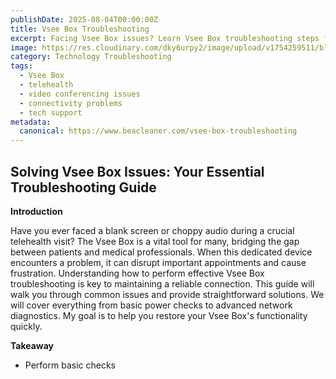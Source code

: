 ```yaml
---
publishDate: 2025-08-04T00:00:00Z
title: Vsee Box Troubleshooting
excerpt: Facing Vsee Box issues? Learn Vsee Box troubleshooting steps for common problems like connectivity, audio, and video, ensuring seamless telehealth experiences.
image: https://res.cloudinary.com/dky6urpy2/image/upload/v1754259511/blog_image_1754259511_jcktox.webp
category: Technology Troubleshooting
tags:
  - Vsee Box
  - telehealth
  - video conferencing issues
  - connectivity problems
  - tech support
metadata:
  canonical: https://www.beacleaner.com/vsee-box-troubleshooting
---
```


## Solving Vsee Box Issues: Your Essential Troubleshooting Guide

**Introduction**

Have you ever faced a blank screen or choppy audio during a crucial telehealth visit? The Vsee Box is a vital tool for many, bridging the gap between patients and medical professionals. When this dedicated device encounters a problem, it can disrupt important appointments and cause frustration. Understanding how to perform effective Vsee Box troubleshooting is key to maintaining a reliable connection. This guide will walk you through common issues and provide straightforward solutions. We will cover everything from basic power checks to advanced network diagnostics. My goal is to help you restore your Vsee Box's functionality quickly.

**Takeaway**

*   Perform basic checks